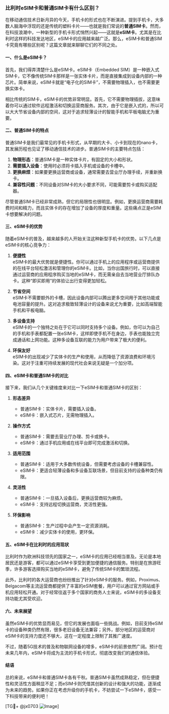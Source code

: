 ### 比利时eSIM卡和普通SIM卡有什么区别？

在移动通信技术日新月异的今天，手机卡的形式也在不断演进。提到手机卡，大多数人脑海中浮现的还是传统的塑料卡片——也就是我们常说的**普通SIM卡**。然而，在科技浪潮中，一种新型的手机卡形式悄然兴起——这就是**eSIM卡**。尤其是在比利时这样的科技发达地区，eSIM卡的应用越来越广泛。那么，eSIM卡和普通SIM卡究竟有哪些区别呢？这篇文章就来聊聊它们的不同之处。

#### 一、什么是eSIM卡？

首先，我们得弄清楚什么是eSIM卡。eSIM卡（Embedded SIM）是一种嵌入式SIM卡，它不像传统SIM卡那样是一张实体卡片，而是直接集成到设备内部的一种芯片。简单来说，eSIM卡就是“电子化的SIM卡”，不需要物理插入，也不需要更换实体卡。

相比传统的SIM卡，eSIM卡的优势非常明显。首先，它不需要物理插拔，这意味着你可以通过软件远程激活和切换运营商服务。其次，由于它是嵌入式的，所以可以大大节省设备内部的空间，这对于追求轻薄设计的智能手机和平板电脑尤为重要。

#### 二、普通SIM卡的特点

普通SIM卡是我们最常见的手机卡形式，从早期的大卡、小卡到现在的nano卡，其发展历程也见证了移动通信技术的进步。普通SIM卡的主要特点包括：

1. **物理形态**：普通SIM卡是一种实体卡片，有固定的大小和形状。
2. **需要插入设备**：使用时必须将卡插入手机或设备的卡槽中。
3. **更换麻烦**：如果要更换运营商或设备，通常需要去营业厅办理手续，并重新换卡。
4. **兼容性问题**：不同设备对SIM卡的大小要求不同，可能需要剪卡或购买适配器。

尽管普通SIM卡已经非常成熟，但它的局限性也很明显。例如，更换运营商需要耗费时间和精力，而且实体卡的存在增加了设备的厚度和重量。这些痛点正是eSIM卡想要解决的问题。

#### 三、eSIM卡的优势

随着eSIM卡的普及，越来越多的人开始关注这种新型手机卡的优势。以下几点是eSIM卡的核心竞争力：

1. **便捷性**  
   eSIM卡的最大优势就是便捷性。你可以通过手机上的应用程序或运营商提供的在线平台轻松激活和管理你的eSIM卡。比如，当你出国旅行时，可以直接通过运营商的应用程序购买当地的eSIM卡，而无需亲自去当地营业厅排队办卡。这种“即买即用”的体验让出行变得更加轻松。

2. **节省空间**  
   eSIM卡不需要额外的卡槽，因此设备内部可以腾出更多空间用于其他功能或电池容量的提升。这对追求极致轻薄设计的设备来说尤为重要，比如高端智能手机和平板电脑。

3. **多设备支持**  
   eSIM卡的一个独特之处在于它可以同时支持多个设备。例如，你可以为自己的手机和手表都配置一张eSIM卡，这样即使手机不在身边，手表也能独立完成通话和上网功能。这种多设备互联的能力为用户带来了极大的便利。

4. **环保友好**  
   eSIM卡的出现减少了实体卡的生产和使用，从而降低了资源浪费和环境污染。这对于注重可持续发展的现代社会来说无疑是一个加分项。

#### 四、eSIM卡和普通SIM卡的对比

接下来，我们从几个关键维度来对比一下eSIM卡和普通SIM卡的区别：

1. **形态差异**  
   - 普通SIM卡：实体卡片，需要插入设备。
   - eSIM卡：嵌入式芯片，无需物理插入。

2. **操作方式**  
   - 普通SIM卡：需要去营业厅办理、剪卡或换卡。
   - eSIM卡：通过手机应用或在线平台即可完成激活和切换。

3. **适用范围**  
   - 普通SIM卡：适用于大多数传统设备，但需要考虑设备的卡槽兼容性。
   - eSIM卡：更适合轻薄设备和多设备互联场景，但目前支持的设备种类仍有限。

4. **灵活性**  
   - 普通SIM卡：一旦插入设备后，更换运营商较为麻烦。
   - eSIM卡：支持远程切换运营商，灵活性更强。

5. **环保影响**  
   - 普通SIM卡：生产过程中会产生一定资源消耗。
   - eSIM卡：减少实体卡的使用，更环保。

#### 五、eSIM卡在比利时的应用现状

比利时作为欧洲科技领先的国家之一，eSIM卡的应用已经相当普及。无论是本地居民还是游客，都可以通过eSIM卡享受到更加便捷的通信服务。特别是在旅游旺季，许多游客选择购买当地的eSIM卡，避免了传统SIM卡的繁琐流程。

此外，比利时的各大运营商也纷纷推出了针对eSIM卡的服务。例如，Proximus、Belgacom等主流运营商都提供了丰富的eSIM套餐，用户可以通过官方网站或手机应用轻松开通。对于经常往返于多个国家的商务人士来说，eSIM卡的多设备支持功能尤其受欢迎。

#### 六、未来展望

虽然eSIM卡的优势显而易见，但它的发展也面临一些挑战。例如，目前支持eSIM卡的设备种类仍然有限，很多老旧设备无法兼容；另外，部分地区的运营商对eSIM卡的支持力度还不够大，这在一定程度上限制了其推广速度。

不过，随着5G技术的普及和物联网设备的增多，eSIM卡的前景依然广阔。预计在未来几年内，eSIM卡将成为主流的手机卡形式，彻底改变我们的通信体验。

#### 结语

总的来说，eSIM卡和普通SIM卡各有千秋。普通SIM卡虽然成熟稳定，但在便捷性和灵活性方面稍显不足；而eSIM卡则凭借其创新的设计和强大的功能，逐渐成为未来的趋势。如果你正在考虑升级你的手机卡，不妨尝试一下eSIM卡，感受一下科技带来的便利吧！

[TG💪+ @jx0703 ![Image](https://github.com/user-attachments/assets/dbca1d08-cadb-493c-b0ec-ad6f7a83f270)]